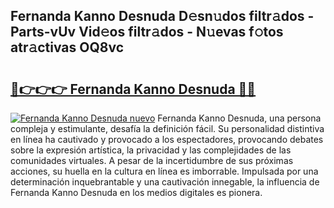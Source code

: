 ## Fernanda Kanno Desnuda D𝚎sn𝚞dos filtr𝚊dos - Parts-vUv Vid𝚎os filtr𝚊dos - N𝚞evas f𝚘tos atr𝚊ctivas OQ8vc

# <h2><a href="http://mbby7p.tromn.icu/?c=Fernanda+Kanno+Desnuda">🔗👉👉👉 Fernanda Kanno Desnuda 🔗🔗</a></h2>

[![Fernanda Kanno Desnuda nuevo](https://i.imgur.com/pEAQMta.gif)](http://mbby7p.tromn.icu/?c=Fernanda+Kanno+Desnuda)
Fernanda Kanno Desnuda, una persona compleja y estimulante, desafía la definición fácil. Su personalidad distintiva en línea ha cautivado y provocado a los espectadores, provocando debates sobre la expresión artística, la privacidad y las complejidades de las comunidades virtuales. A pesar de la incertidumbre de sus próximas acciones, su huella en la cultura en línea es imborrable. Impulsada por una determinación inquebrantable y una cautivación innegable, la influencia de Fernanda Kanno Desnuda en los medios digitales es pionera.
